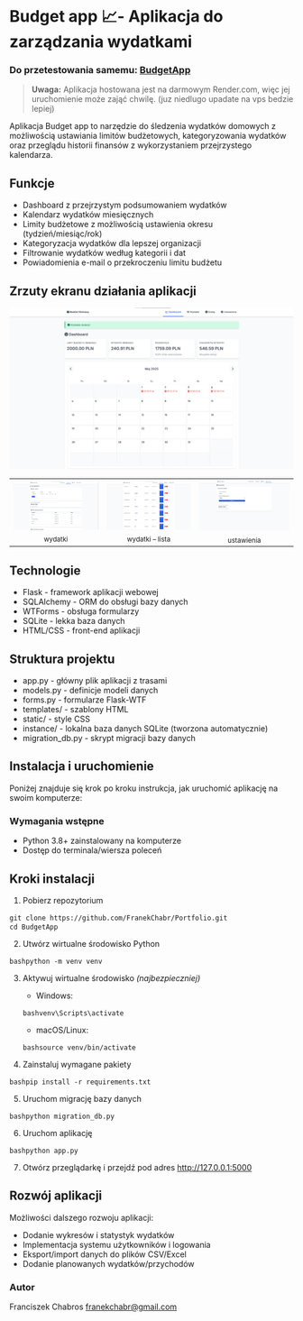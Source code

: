# Budget app 📈- Aplikacja do zarządzania wydatkami

### Do przetestowania samemu: [BudgetApp](https://budgetapp-21h7.onrender.com)
> **Uwaga:** Aplikacja hostowana jest na darmowym Render.com, więc jej uruchomienie może zająć chwilę. (juz niedlugo upadate na vps bedzie lepiej)

Aplikacja Budget app to narzędzie do śledzenia wydatków domowych z możliwością ustawiania limitów budżetowych, kategoryzowania wydatków oraz przeglądu historii finansów z wykorzystaniem przejrzystego kalendarza.

## Funkcje

-  Dashboard z przejrzystym podsumowaniem wydatków
-  Kalendarz wydatków miesięcznych
-  Limity budżetowe z możliwością ustawienia okresu (tydzień/miesiąc/rok)
-  Kategoryzacja wydatków dla lepszej organizacji
-  Filtrowanie wydatków według kategorii i dat
-  Powiadomienia e-mail o przekroczeniu limitu budżetu

## Zrzuty ekranu działania aplikacji

![dashboard](screenshots/dashboard1.png)

<table>
  <tr>
    <td align="center">
      <img src="screenshots/expenses.png" width="320"/><br/>
      <sub>wydatki</sub>
    </td>
    <td align="center">
      <img src="screenshots/expenses2.png" width="320"/><br/>
      <sub>wydatki – lista</sub>
    </td>
    <td align="center">
      <img src="screenshots/settings1.png" width="320"/><br/>
      <sub>ustawienia</sub>
    </td>
  </tr>
</table>



## Technologie

- Flask - framework aplikacji webowej
- SQLAlchemy - ORM do obsługi bazy danych
- WTForms - obsługa formularzy
- SQLite - lekka baza danych
- HTML/CSS - front-end aplikacji

## Struktura projektu

- app.py - główny plik aplikacji z trasami
- models.py - definicje modeli danych
- forms.py - formularze Flask-WTF
- templates/ - szablony HTML
- static/ - style CSS
- instance/ - lokalna baza danych SQLite (tworzona automatycznie)
- migration_db.py - skrypt migracji bazy danych

## Instalacja i uruchomienie
Poniżej znajduje się krok po kroku instrukcja, jak uruchomić aplikację na swoim komputerze:
### Wymagania wstępne
- Python 3.8+ zainstalowany na komputerze
- Dostęp do terminala/wiersza poleceń

## Kroki instalacji
1. Pobierz repozytorium
```
git clone https://github.com/FranekChabr/Portfolio.git
cd BudgetApp
```

2. Utwórz wirtualne środowisko Python
```
bashpython -m venv venv
```

3. Aktywuj wirtualne środowisko *(najbezpieczniej)*
    - Windows:
    ```
    bashvenv\Scripts\activate
    ```
    - macOS/Linux:
    ```
    bashsource venv/bin/activate
    ```

4. Zainstaluj wymagane pakiety
```
bashpip install -r requirements.txt
```

5. Uruchom migrację bazy danych
```
bashpython migration_db.py
```

6. Uruchom aplikację
```
bashpython app.py
```
7. Otwórz przeglądarkę i przejdź pod adres http://127.0.0.1:5000

## Rozwój aplikacji
Możliwości dalszego rozwoju aplikacji:

- Dodanie wykresów i statystyk wydatków
- Implementacja systemu użytkowników i logowania
- Eksport/import danych do plików CSV/Excel
- Dodanie planowanych wydatków/przychodów

### Autor
Franciszek Chabros 
franekchabr@gmail.com
